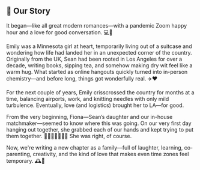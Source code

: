 ## 📖 Our Story

It began—like all great modern romances—with a pandemic Zoom happy hour and a love for good conversation. 💻🍷

Emily was a Minnesota girl at heart, temporarily living out of a suitcase and wondering how life had landed her in an unexpected corner of the country. Originally from the UK, Sean had been rooted in Los Angeles for over a decade, writing books, sipping tea, and somehow making dry wit feel like a warm hug. What started as online hangouts quickly turned into in-person chemistry—and before long, things got wonderfully real. ✈️❤️

For the next couple of years, Emily crisscrossed the country for months at a time, balancing airports, work, and knitting needles with only mild turbulence. Eventually, love (and logistics) brought her to LA—for good.

From the very beginning, Fiona—Sean’s daughter and our in-house matchmaker—seemed to know where this was going. On our very first day hanging out together, she grabbed each of our hands and kept trying to put them together. 👧🏽💞🫱🏼‍🫲🏽 She was right, of course.

Now, we're writing a new chapter as a family—full of laughter, learning, co-parenting, creativity, and the kind of love that makes even time zones feel temporary. 🕰️💫

